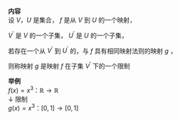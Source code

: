 **内容**    
设 $V，U$ 是集合， $f$ 是从 $V$ 到 $U$ 的一个映射，    
    
 $V^\prime$ 是 $V$ 的一个子集， $U^\prime$ 是 $U$ 的一个子集，    
    
若存在一个从 $V^\prime$ 到 $U^\prime$ 的，与 $f$ 具有相同映射法则的映射 $g$ ，    
    
则称映射 $g$ 是映射 $f$ 在子集 $V^\prime$ 下的一个限制    
    
**举例**    
 $f(x)=x^3：\mathbb R\longrightarrow\mathbb R$     
 $\downarrow$ 限制    
 $g(x)=x^3：[0,1]\longrightarrow[0,1]$     
